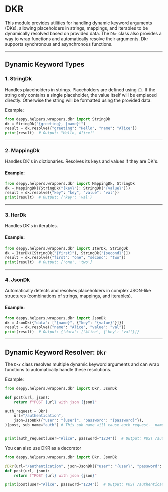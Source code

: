 # DKR

This module provides utilities for handling dynamic keyword arguments (DKs), allowing placeholders in strings, mappings, and iterables to be dynamically resolved based on provided data. The `Dkr` class also provides a way to wrap functions and automatically resolve their arguments.
Dkr supports synchronous and asynchronous functions.

---

## Dynamic Keyword Types

### **1. StringDk**
Handles placeholders in strings. Placeholders are defined using `{}`.
If the string only contains a single placeholder, the value itself will be emplaced directly. Otherwise the string will be formatted using the provided data.

Example:
```python
from deppy.helpers.wrappers.dkr import StringDk
dk = StringDk("{greeting}, {name}!")
result = dk.resolve({"greeting": "Hello", "name": "Alice"})
print(result)  # Output: "Hello, Alice!"
```

---

### **2. MappingDk**
Handles DK's in dictionaries.
Resolves its keys and values if they are DK's.

#### **Example:**
```python
from deppy.helpers.wrappers.dkr import MappingDk, StringDk
dk = MappingDk({StringDk("{key}"): StringDk("{value}")})
result = dk.resolve({"key": "key", "value": "val"})
print(result)  # Output: {'key': 'val'}
```

---

### **3. IterDk**
Handles DK's in iterables.

#### **Example:**
```python
from deppy.helpers.wrappers.dkr import IterDk, StringDk
dk = IterDk([StringDk("{first}"), StringDk("{second}")])
result = dk.resolve({"first": "one", "second": "two"})
print(result)  # Output: ['one', 'two']
```

---

### **4. JsonDk**
Automatically detects and resolves placeholders in complex JSON-like structures (combinations of strings, mappings, and iterables).

#### **Example:**
```python
from deppy.helpers.wrappers.dkr import JsonDk
dk = JsonDk({"data": ["{name}", {"key": "{value}"}]})
result = dk.resolve({"name": "Alice", "value": "val"})
print(result)  # Output: {'data': ['Alice', {'key': 'val'}]}
```

---

## Dynamic Keyword Resolver: `Dkr`

The `Dkr` class resolves multiple dynamic keyword arguments and can wrap functions to automatically handle these resolutions.

Example:
```python
from deppy.helpers.wrappers.dkr import Dkr, JsonDk

def post(url, json):
    return f"POST {url} with json {json}"

auth_request = Dkr(
    url="/authentication",
    json=JsonDk({"user": "{user}", "password": "{password}"}),
)(post, sub_name="auth") # This sub name will cause auth_request.__name__ to be "post_auth"


print(auth_request(user="Alice", password="1234"))  # Output: POST /authentication with json {'user': 'Alice', 'password': '1234'}
```

You can also use DKR as a decorator

```python
from deppy.helpers.wrappers.dkr import Dkr, JsonDk

@Dkr(url="/authentication", json=JsonDk({"user": "{user}", "password": "{password}"}))
def post(url, json):
    return f"POST {url} with json {json}"

print(post(user="Alice", password="1234"))  # Output: POST /authentication with json {'user': 'Alice', 'password': '1234'}
```

